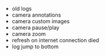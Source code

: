 - old logs
- camera annotations
- camera custom images
- camera pause/play
- camera zoom
- refresh on internet connection died
- log jump to bottom
